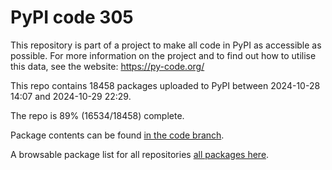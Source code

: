 # PyPI code 305

This repository is part of a project to make all code in PyPI as accessible as possible. For more information 
on the project and to find out how to utilise this data, see the website: https://py-code.org/

This repo contains 18458 packages uploaded to PyPI between 
2024-10-28 14:07 and 2024-10-29 22:29.

The repo is 89% (16534/18458) complete.

Package contents can be found [in the code branch](https://github.com/pypi-data/pypi-mirror-305/tree/code/packages).

A browsable package list for all repositories [all packages here](https://py-code.org/repositories/pypi-mirror-305).


